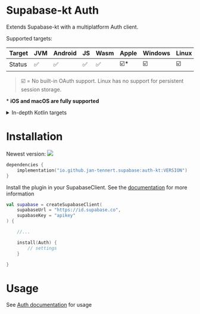 # Supabase-kt Auth

Extends Supabase-kt with a multiplatform Auth client.

Supported targets:

| Target | **JVM** | **Android** | **JS** | **Wasm** | **Apple** | **Windows** | **Linux** |
|--------|---------|-------------|--------|----------|-----------|-------------|-----------|
| Status | ✅       | ✅           | ✅      | ✅        | ☑️*       | ☑️          | ☑️        |

> ☑️ = No built-in OAuth support. Linux has no support for persistent session storage.

\* **iOS and macOS are fully supported**

<details>

<summary>In-depth Kotlin targets</summary>

**JS**: Browser, NodeJS

**Wasm**: wasm-js

**Apple:**

- iOS: iosArm64, iosSimulatorArm64, iosX64

- tvOS: tvosArm64, tvosX64, tvosSimulatorArm64

- watchOS: watchosArm64, watchosX64, watchosSimulatorArm64

- MacOS: macosX64, macosArm64

**Windows**: mingwX64

**Linux**: linuxX64

</details>

# Installation

Newest version: [![](https://img.shields.io/github/release/supabase-community/supabase-kt?label=)](https://github.com/supabase-community/supabase-kt/releases)

```kotlin
dependencies {
    implementation("io.github.jan-tennert.supabase:auth-kt:VERSION")
}
```

Install the plugin in your SupabaseClient. See the [documentation](https://supabase.com/docs/reference/kotlin/initializing) for more information

```kotlin
val supabase = createSupabaseClient(
    supabaseUrl = "https://id.supabase.co",
    supabaseKey = "apikey"
) {

    //...

    install(Auth) {
        // settings
    }

}
```

# Usage

See [Auth documentation](https://supabase.com/docs/reference/kotlin/auth-signup) for usage
